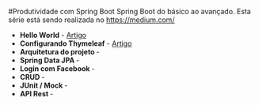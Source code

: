 
#Produtividade com Spring Boot
    Spring Boot do básico ao avançado.
    Esta série está sendo realizada no https://medium.com/
    
    
    
* <b>Hello World</b> - [Artigo](https://medium.com/@josevieiraneto/produtividade-com-spring-boot-54b624e5248b#.wba4ckiaj)
* <b>Configurando Thymeleaf</b> - [Artigo](https://medium.com/@josevieiraneto/produtividade-com-spring-boot-2-2a47c8979bc8#.36zzqutnw)
* <b> Arquitetura do projeto </b> -
* <b> Spring Data JPA </b> -
* <b> Login com Facebook </b> -
* <b> CRUD </b> -
* <b> JUnit / Mock </b> -
* <b> API Rest </b> -
